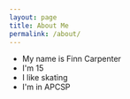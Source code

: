 ```yaml
---
layout: page
title: About Me
permalink: /about/
---
```


- My name is Finn Carpenter
- I'm 15
- I like skating
- I'm in APCSP